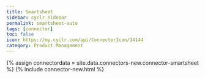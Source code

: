```yaml
---
title: Smartsheet
sidebar: cyclr_sidebar
permalink: smartsheet-auto
tags: [connector]
toc: false
icon: https://my.cyclr.com/api/ConnectorIcon/14144
category: Product Management
---
```

{% assign connectordata = site.data.connectors-new.connector-smartsheet %}
{% include connector-new.html %}	
